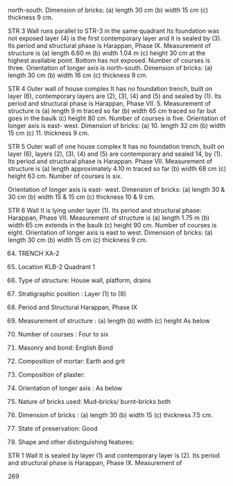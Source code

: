 
north-south. Dimension of
bricks: (a) length 30 cm (b) width
15 cm (c) thickness 9 cm.

STR 3 Wall runs parallel to STR-3 in the
same quadrant Its foundation was
not exposed layer (4) is the first
contemporary layer and it is
sealed by (3). Its period and
structural phase is Harappan,
Phase IX. Measurement of
structure is (a) length 6.60 m (b)
width 1.04 m (c) height 30 cm at
the highest available point.
Bottom has not exposed. Number
of courses is three. Orientation
of longer axis is north-south.
Dimension of bricks: (a) length 30
cm (b) width 16 cm (c) thickness 
9 cm.

STR 4 Outer wall of house complex It
has no foundation trench, built on 
layer (6), contemporary layers are
(2), (3), (4) and (5) and sealed by 
(1). Its period and structural phase
is Harappan, Phase VII. 5.
Measurement of structure is (a)
length 9 m traced so far (b) width 
65 cm traced so far but goes in
the baulk (c) height 80 cm.
Number of courses is five.
Orientation of longer axis is east-
west. Dimension of bricks: (a) 10.
length 32 cm (b) width 15 cm (c) 11.
thickness 9 cm.


STR 5 Outer wall of one house complex
It has no foundation trench, built
on layer (6), layers (2), (3), (4) and
(5) are contemporary and sealed 14,
by (1). Its period and structural
phase is Harappan. Phase VII.
Measurement of structure is (a)
length approximately 4.10 m traced
so far (b) width 68 cm (c) height 63
cm. Number of courses is six.

Orientation of longer axis is east-
west. Dimension of bricks: (a)
length 30 & 30 cm (b) width 15 &
15 cm (c) thickness 10 & 9 cm.

STR 6 Wall It is lying under layer (1). Its
period and structural phase:
Harappan, Phase VII. Measurement
of structure is (a) length 1.75 m (b)
width 65 cm extends in the baulk
(c) height 90 cm. Number of courses
is eight. Orientation of longer axis
is east to west. Dimension of bricks:
(a) length 30 cm (b) width 15 cm (c)
thickness 9 cm.

64. TRENCH XA-2

1. Location KLB-2
Quadrant 1
2. Type of structure: House wall,
platform, drains

3. Stratigraphic position : Layer (1) to
(8)

4. Period and Structural
Harappan, Phase IX
5. Measurement of structure : (a)
length (b) width (c) height As below
6. Number of courses : Four to six
7. Masonry and bond: English Bond
8. Composition of mortar: Earth and
grit
9. Composition of plaster:
10. Orientation of longer axis : As below
11. Nature of bricks used: Mud-bricks/
burnt-bricks both
12. Dimension of bricks : (a) length
30 (b) width 15 (c) thickness
7.5 cm.
13. State of preservation: Good
14. Shape and other distinguishing
features:

STR 1 Wall It is sealed by layer (1) and
contemporary layer is (2). Its period
and structural phase is Harappan,
Phase   IX. Measurement of

269
